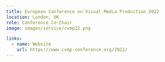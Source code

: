 ```yaml
---
title: European Conference on Visual Media Production 2022
location: London, UK
role: Conference Co-Chair
image: images/service/cvmp22.png

links:
  - name: Website
    url: https://www.cvmp-conference.org/2022/
---
```




